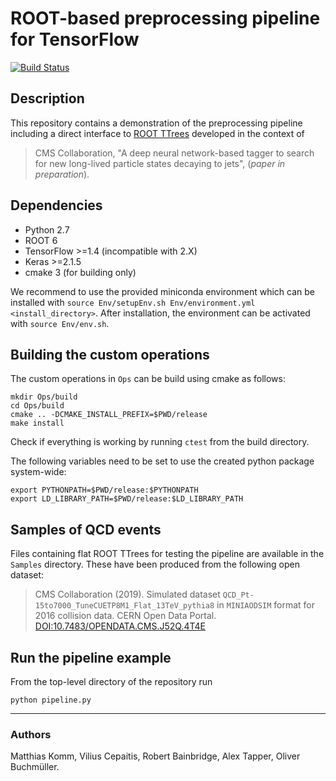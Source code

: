 # ROOT-based preprocessing pipeline for TensorFlow

[![Build Status](https://travis-ci.com/matt-komm/ROOT-TF-pipeline.svg?branch=master)](https://travis-ci.com/matt-komm/ROOT-TF-pipeline)


## Description

This repository contains a demonstration of the preprocessing pipeline 
including a direct interface to [ROOT TTrees](https://root.cern.ch/doc/master/classTTree.html) 
developed in the context of 

> CMS Collaboration, "A deep neural network-based tagger to search for 
> new long-lived particle states decaying to jets", (*paper in preparation*).


## Dependencies

* Python 2.7
* ROOT 6
* TensorFlow >=1.4 (incompatible with 2.X)
* Keras >=2.1.5
* cmake 3 (for building only)

We recommend to use the provided miniconda environment which can be installed
with ```source Env/setupEnv.sh Env/environment.yml <install_directory>```. After
installation, the environment can be activated with ```source Env/env.sh```.


## Building the custom operations

The custom operations in ```Ops``` can be build using cmake as follows:

```
mkdir Ops/build
cd Ops/build
cmake .. -DCMAKE_INSTALL_PREFIX=$PWD/release
make install
```

Check if everything is working by running ```ctest``` from the build directory.

The following variables need to be set to use the created python package 
system-wide: 

```
export PYTHONPATH=$PWD/release:$PYTHONPATH
export LD_LIBRARY_PATH=$PWD/release:$LD_LIBRARY_PATH
```

## Samples of QCD events

Files containing flat ROOT TTrees for testing the pipeline are available
in the ```Samples``` directory. These have been produced from the following
open dataset:

> CMS Collaboration (2019). Simulated dataset 
> ```QCD_Pt-15to7000_TuneCUETP8M1_Flat_13TeV_pythia8``` in ```MINIAODSIM``` format 
> for 2016 collision data. CERN Open Data Portal. 
> [DOI:10.7483/OPENDATA.CMS.J52Q.4T4E](http://opendata.cern.ch/record/12021)


## Run the pipeline example


From the top-level directory of the repository run

```
python pipeline.py 
```

---

### Authors

Matthias Komm, Vilius Cepaitis, Robert Bainbridge, Alex Tapper, 
Oliver Buchmüller.

